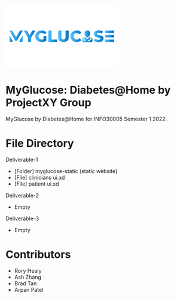 <img src="branding/myglucose.svg" width="300">

# MyGlucose: Diabetes@Home by ProjectXY Group
MyGlucose by Diabetes@Home for INFO30005 Semester 1 2022.


# File Directory
Deliverable-1
  - [Folder] myglucose-static (static website)
  - [File] clinicians ui.xd
  - [File] patient ui.xd

Deliverable-2
  - Empty

Deliverable-3
  - Empty


# Contributors
- Rory Healy
- Ash Zhang
- Brad Tan
- Arpan Patel
